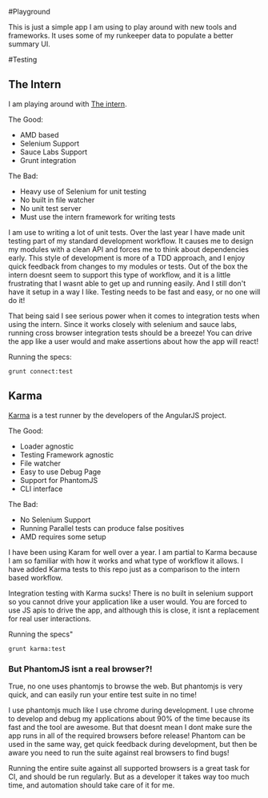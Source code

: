 #Playground

This is just a simple app I am using to play around with new tools and frameworks. It uses some of my runkeeper data to populate a better summary UI. 

#Testing

## The Intern

I am playing around with [The intern](http://theintern.io/). 

The Good:

* AMD based
* Selenium Support
* Sauce Labs Support
* Grunt integration


The Bad: 

* Heavy use of Selenium for unit testing
* No built in file watcher
* No unit test server
* Must use the intern framework for writing tests

I am use to writing a lot of unit tests. Over the last year I have made unit testing part of my standard development workflow. It causes me to design my modules with a clean API and forces me to think about dependencies early. This style of development is more of a TDD approach, and I enjoy quick feedback from changes to my modules or tests. Out of the box the intern doesnt seem to support this type of workflow, and it is a little frustrating that I wasnt able to get up and running easily. And I still don't have it setup in a way I like. Testing needs to be fast and easy, or no one will do it! 

That being said I see serious power when it comes to integration tests when using the intern. Since it works closely with selenium and sauce labs, running cross browser integration tests should be a breeze! You can drive the app like a user would and make assertions about how the app will react!  

Running the specs: 

`grunt connect:test`


## Karma

[Karma](http://karma-runner.github.io/) is a test runner by the developers of the AngularJS project. 

The Good: 

* Loader agnostic 
* Testing Framework agnostic
* File watcher
* Easy to use Debug Page
* Support for PhantomJS
* CLI interface

The Bad:

* No Selenium Support
* Running Parallel tests can produce false positives 
* AMD requires some setup

I have been using Karam for well over a year. I am partial to Karma because I am so familiar with how it works and what type of workflow it allows. I have added Karma tests to this repo just as a comparison to the intern based workflow. 

Integration testing with Karma sucks! There is no built in selenium support so you cannot drive your application like a user would. You are forced to use JS apis to drive the app, and although this is close, it isnt a replacement for real user interactions.

Running the specs" 

`grunt karma:test`

### But PhantomJS isnt a real browser?!

True, no one uses phantomjs to browse the web. But phantomjs is very quick, and can easily run your entire test suite in no time! 

I use phantomjs much like I use chrome during development. I use chrome to develop and debug my applications about 90% of the time because its fast and the tool are awesome. But that doesnt mean I dont make sure the app runs in all of the required browsers before release! Phantom can be used in the same way, get quick feedback during development, but then be aware you need to run the suite against real browsers to find bugs!

Running the entire suite against all supported browsers is a great task for CI, and should be run regularly. But as a developer it takes way too much time, and automation should take care of it for me.



